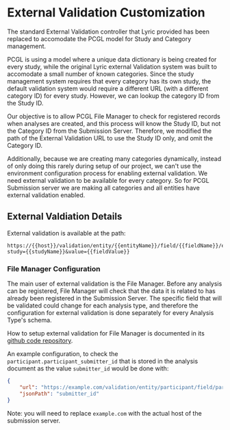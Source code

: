 # External Validation Customization

The standard External Validation controller that Lyric provided has been replaced to accomodate the PCGL model for Study and Category management.

PCGL is using a model where a unique data dictionary is being created for every study, while the original Lyric external Validation system was built to accomodate a small number of known categories. Since the study management system requires that every category has its own study, the default validation system would require a different URL (with a different category ID) for every study. However, we can lookup the category ID from the Study ID.

Our objective is to allow PCGL File Manager to check for registered records when analyses are created, and this process will know the Study ID, but not the Category ID from the Submission Server. Therefore, we modified the path of the External Validation URL to use the Study ID only, and omit the Category ID.

Additionally, because we are creating many categories dynamically, instead of only doing this rarely during setup of our project, we can't use the environment configuration process for enabling external validation. We need external validation to be available for every category. So for PCGL Submission server we are making all categories and all entities have external validation enabled.

## External Valdiation Details

External validation is available at the path:

```
https://{{host}}/validation/entity/{{entityName}}/field/{{fieldName}}/exists?study={{studyName}}&value={{fieldValue}}
```

### File Manager Configuration

The main user of external validation is the File Manager. Before any analysis can be registered, File Manager will check that the data it is related to has already been registered in the Submission Server. The specific field that will be validated could change for each analysis type, and therefore the configuration for external validation is done separately for every Analysis Type's schema.

How to setup external validation for File Manager is documented in its [github code repository](https://github.com/Pan-Canadian-Genome-Library/file-manager/blob/develop/docs/custom-schemas.md#external-validation).

An example configuration, to check the `participant.participant_submitter_id` that is stored in the analysis document as the value `submitter_id` would be done with:

```json
{
	"url": "https://example.com/validation/entity/participant/field/participant_submitter_id/exists?study={study}&value={value}",
	"jsonPath": "submitter_id"
}
```

Note: you will need to replace `example.com` with the actual host of the submission server.